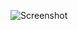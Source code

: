 ![Screenshot](https://raw.githubusercontent.com/Cryakl/Ultimate-RAT-Collection/refs/heads/main/NjRat/njRAT%20v0.7d%20Platinum%20Edition%20-%20Rus/Screenshot.png)
